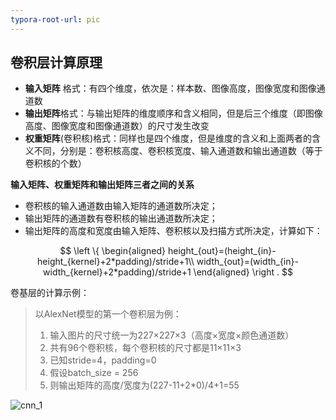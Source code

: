 ```yaml
---
typora-root-url: pic
---
```


## 卷积层计算原理

+ **输入矩阵** 格式：有四个维度，依次是：样本数、图像高度，图像宽度和图像通道数
+ **输出矩阵**格式：与输出矩阵的维度顺序和含义相同，但是后三个维度（即图像高度、图像宽度和图像通道数）的尺寸发生改变
+ **权重矩阵**(卷积核)格式：同样也是四个维度，但是维度的含义和上面两者的含义不同，分别是：卷积核高度、卷积核宽度、输入通道数和输出通道数（等于卷积核的个数）

**输入矩阵、权重矩阵和输出矩阵三者之间的关系**

+ 卷积核的输入通道数由输入矩阵的通道数所决定；
+ 输出矩阵的通道数有卷积核的输出通道数所决定；
+ 输出矩阵的高度和宽度由输入矩阵、卷积核以及扫描方式所决定，计算如下：

$$
\left \{
\begin{aligned}
height_{out}=(height_{in}-height_{kernel}+2*padding)/stride+1\\
width_{out}=(width_{in}-width_{kernel}+2*padding)/stride+1
\end{aligned}
\right .
$$

卷基层的计算示例：

>以AlexNet模型的第一个卷积层为例：
>
>1. 输入图片的尺寸统一为227×227×3（高度×宽度×颜色通道数）
>2. 共有96个卷积核，每个卷积核的尺寸都是11×11×3
>3. 已知stride=4，padding=0
>4. 假设batch_size = 256
>5. 则输出矩阵的高度/宽度为(227-11+2*0)/4+1=55

![cnn_1](/cnn_1.png)

































 

